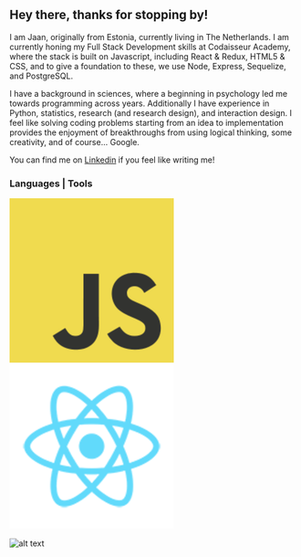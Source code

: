 
## Hey there, thanks for stopping by!

I am Jaan, originally from Estonia, currently living in The Netherlands. I am currently honing my Full Stack Development skills at Codaisseur Academy, where the stack is built on Javascript, including React & Redux, HTML5 & CSS, and to give a foundation to these, we use Node, Express, Sequelize, and PostgreSQL.

I have a background in sciences, where a beginning in psychology led me towards programming across years. Additionally I have experience in Python, statistics, research (and research design), and interaction design. I feel like solving coding problems starting from an idea to implementation provides the enjoyment of breakthroughs from using logical thinking, some creativity, and of course... Google.

You can find me on [Linkedin](https://www.linkedin.com/in/jaan-kuusaru-0803971ba/) if you feel like writing me!

### Languages | Tools

![Javascript](https://raw.githubusercontent.com/github/explore/80688e429a7d4ef2fca1e82350fe8e3517d3494d/topics/javascript/javascript.png) ![ReactJS](https://raw.githubusercontent.com/github/explore/80688e429a7d4ef2fca1e82350fe8e3517d3494d/topics/react/react.png)

![alt text](image.jpg)

